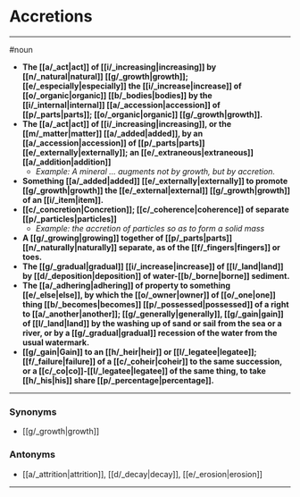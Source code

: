 # Accretions
---
#noun
- **The [[a/_act|act]] of [[i/_increasing|increasing]] by [[n/_natural|natural]] [[g/_growth|growth]]; [[e/_especially|especially]] the [[i/_increase|increase]] of [[o/_organic|organic]] [[b/_bodies|bodies]] by the [[i/_internal|internal]] [[a/_accession|accession]] of [[p/_parts|parts]]; [[o/_organic|organic]] [[g/_growth|growth]].**
- **The [[a/_act|act]] of [[i/_increasing|increasing]], or the [[m/_matter|matter]] [[a/_added|added]], by an [[a/_accession|accession]] of [[p/_parts|parts]] [[e/_externally|externally]]; an [[e/_extraneous|extraneous]] [[a/_addition|addition]]**
	- _Example: A mineral ... augments not by growth, but by accretion._
- **Something [[a/_added|added]] [[e/_externally|externally]] to promote [[g/_growth|growth]] the [[e/_external|external]] [[g/_growth|growth]] of an [[i/_item|item]].**
- **[[c/_concretion|Concretion]]; [[c/_coherence|coherence]] of separate [[p/_particles|particles]]**
	- _Example: the accretion of particles so as to form a solid mass_
- **A [[g/_growing|growing]] together of [[p/_parts|parts]] [[n/_naturally|naturally]] separate, as of the [[f/_fingers|fingers]] or toes.**
- **The [[g/_gradual|gradual]] [[i/_increase|increase]] of [[l/_land|land]] by [[d/_deposition|deposition]] of water-[[b/_borne|borne]] sediment.**
- **The [[a/_adhering|adhering]] of property to something [[e/_else|else]], by which the [[o/_owner|owner]] of [[o/_one|one]] thing [[b/_becomes|becomes]] [[p/_possessed|possessed]] of a right to [[a/_another|another]]; [[g/_generally|generally]], [[g/_gain|gain]] of [[l/_land|land]] by the washing up of sand or sail from the sea or a river, or by a [[g/_gradual|gradual]] recession of the water from the usual watermark.**
- **[[g/_gain|Gain]] to an [[h/_heir|heir]] or [[l/_legatee|legatee]]; [[f/_failure|failure]] of a [[c/_coheir|coheir]] to the same succession, or a [[c/_co|co]]-[[l/_legatee|legatee]] of the same thing, to take [[h/_his|his]] share [[p/_percentage|percentage]].**
---
### Synonyms
- [[g/_growth|growth]]
### Antonyms
- [[a/_attrition|attrition]], [[d/_decay|decay]], [[e/_erosion|erosion]]
---
